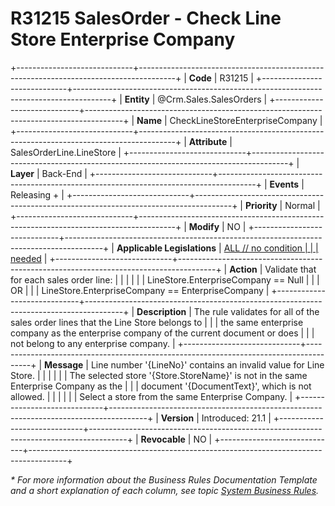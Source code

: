 ﻿---
erp.type: business-rule
erp.entity: Crm.Sales.SalesOrders
---

# R31215 SalesOrder - Check Line Store Enterprise Company
+-----------------------------+---------------------------------------------------------------------------------------+
| **Code**                    | R31215                                                                                |
+-----------------------------+---------------------------------------------------------------------------------------+
| **Entity**                  | @Crm.Sales.SalesOrders                                                                            |
+-----------------------------+---------------------------------------------------------------------------------------+
| **Name**                    | CheckLineStoreEnterpriseCompany                                                       |
+-----------------------------+---------------------------------------------------------------------------------------+
| **Attribute**               | SalesOrderLine.LineStore                                                              |
+-----------------------------+---------------------------------------------------------------------------------------+
| **Layer**                   | Back-End                                                                              |
+-----------------------------+---------------------------------------------------------------------------------------+
| **Events**                  | Releasing +                                                                           |
+-----------------------------+---------------------------------------------------------------------------------------+
| **Priority**                | Normal                                                                                |
+-----------------------------+---------------------------------------------------------------------------------------+
| **Modify**                  | NO                                                                                    |
+-----------------------------+---------------------------------------------------------------------------------------+
| **Applicable Legislations** | [ALL // no condition                                                                  |
|                             | needed](https://confluence.erp.net/display/techdoc/Country+Specific+Functionality)    |
+-----------------------------+---------------------------------------------------------------------------------------+
| **Action**                  | Validate that for each sales order line:                                              |
|                             |                                                                                       |
|                             | LineStore.EnterpriseCompany == Null                                                   |
|                             | OR                                                                                    |
|                             | LineStore.EnterpriseCompany == EnterpriseCompany                                      |
+-----------------------------+---------------------------------------------------------------------------------------+
| **Description**             | The rule validates for all of the sales order lines that the Line Store belongs to    |
|                             | the same enterprise company as the enterprise company of the current document or does |
|                             | not belong to any enterprise company.                                                 |
+-----------------------------+---------------------------------------------------------------------------------------+
| **Message**                 | Line number \'{LineNo}\' contains an invalid value for Line Store.                    |
|                             |                                                                                       |
|                             | The selected store \'{Store.StoreName}\' is not in the same Enterprise Company as the |
|                             | document \'{DocumentText}\', which is not allowed.                                    |
|                             |                                                                                       |
|                             | Select a store from the same Enterprise Company.                                      |
+-----------------------------+---------------------------------------------------------------------------------------+
| **Version**                 | Introduced: 21.1                                                                      |
+-----------------------------+---------------------------------------------------------------------------------------+
| **Revocable**               | NO                                                                                    |
+-----------------------------+---------------------------------------------------------------------------------------+

*\* For more information about the Business Rules Documentation Template and a short explanation of each column, see
topic [System Business Rules](../templates/template-description-system-business-rules.md).*

  

  
